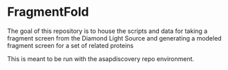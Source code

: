 # FragmentFold
The goal of this repository is to house the scripts and data for taking a fragment screen from the Diamond Light Source and generating a modeled fragment screen for a set of related proteins

This is meant to be run with the asapdiscovery repo environment.


